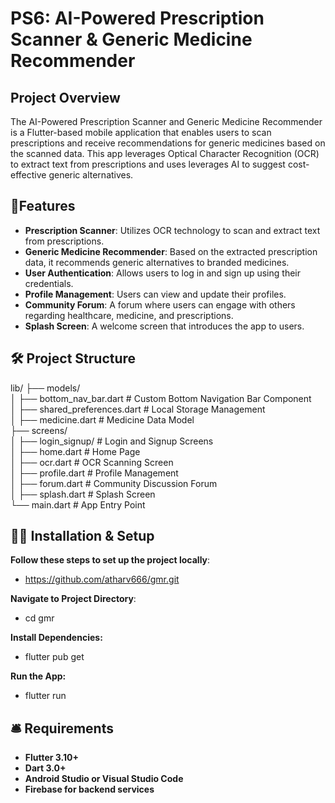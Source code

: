 # PS6: AI-Powered Prescription Scanner & Generic Medicine Recommender

## Project Overview

The AI-Powered Prescription Scanner and Generic Medicine Recommender is a Flutter-based mobile application that enables users to scan prescriptions and receive recommendations for generic medicines based on the scanned data. This app leverages Optical Character Recognition (OCR) to extract text from prescriptions and uses leverages AI to suggest cost-effective generic alternatives.

## 📌Features
- **Prescription Scanner**: Utilizes OCR technology to scan and extract text from prescriptions.
- **Generic Medicine Recommender**: Based on the extracted prescription data, it recommends generic alternatives to branded medicines.
- **User Authentication**: Allows users to log in and sign up using their credentials.
- **Profile Management**: Users can view and update their profiles.
- **Community Forum**: A forum where users can engage with others regarding healthcare, medicine, and prescriptions.
- **Splash Screen**: A welcome screen that introduces the app to users.

## 🛠️ Project Structure
lib/
├── models/<br>
│   ├── bottom_nav_bar.dart        # Custom Bottom Navigation Bar Component<br>
│   ├── shared_preferences.dart    # Local Storage Management<br>
│   ├── medicine.dart              # Medicine Data Model<br>
├── screens/<br>
│   ├── login_signup/              # Login and Signup Screens<br>
│   ├── home.dart                  # Home Page<br>
│   ├── ocr.dart                   # OCR Scanning Screen<br>
│   ├── profile.dart               # Profile Management<br>
│   ├── forum.dart                 # Community Discussion Forum<br>
│   ├── splash.dart                # Splash Screen<br>
└── main.dart                      # App Entry Point<br>

## 🧑‍💻 Installation & Setup
**Follow these steps to set up the project locally**:<br>
 - https://github.com/atharv666/gmr.git<br>
 
**Navigate to Project Directory**:<br>
 - cd gmr<br>
 
**Install Dependencies:**<br>
 - flutter pub get<br>
 
**Run the App:**<br>
 - flutter run<br>

## 🛎️ Requirements
- **Flutter 3.10+**
- **Dart 3.0+**
- **Android Studio or Visual Studio Code**
- **Firebase for backend services**
